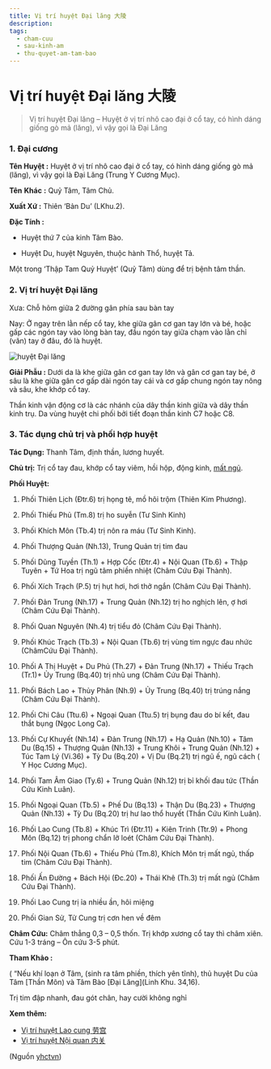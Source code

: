 ```yaml
---
title: Vị trí huyệt Đại lăng 大陵
description: 
tags:
  - cham-cuu
  - sau-kinh-am
  - thu-quyet-am-tam-bao
---
```


# Vị trí huyệt Đại lăng 大陵 

> Vị trí huyệt Đại lăng – Huyệt ở vị trí nhô cao đại ở cổ tay, có hình dáng giống gò mả (lăng), vì vậy gọi là Đại Lăng

### 1. Đại cương

**Tên Huyệt :** Huyệt ở vị trí nhô cao đại ở cổ tay, có hình dáng giống gò mả (lăng), vì vậy gọi là Đại Lăng (Trung Y Cương Mục).

**Tên** **Khác** **:** Quỷ Tâm, Tâm Chủ.

**Xuất Xứ :** Thiên ‘Bản Du’ (LKhu.2).

**Đặc Tính :**

+ Huyệt thứ 7 của kinh Tâm Bào.

+ Huyệt Du, huyệt Nguyên, thuộc hành Thổ, huyệt Tả.

Một trong ‘Thập Tam Quỷ Huyệt’ (Quỷ Tâm) dùng để trị bệnh tâm thần.

### 2. Vị trí huyệt Đại lăng

Xưa: Chỗ hõm giữa 2 đường gân phía sau bàn tay

Nay: Ở ngay trên lằn nếp cổ tay, khe giữa gân cơ gan tay lớn và bé, hoặc gấp các ngón tay vào lòng bàn tay, đầu ngón tay giữa chạm vào lằn chỉ (văn) tay ở đâu, đó là huyệt.

![huyệt Đại lăng](/imgs/yhctvn/huyet-dai-lang-300x168.jpg)

**Giải Phẫu :** Dưới da là khe giữa gân cơ gan tay lớn và gân cơ gan tay bé, ở sâu là khe giữa gân cơ gấp dài ngón tay cái và cơ gấp chung ngón tay nông và sâu, khe khớp cổ tay.

Thần kinh vận động cơ là các nhánh của dây thần kinh giữa và dây thần kinh trụ. Da vùng huyệt chi phối bởi tiết đoạn thần kinh C7 hoặc C8.

### 3. Tác dụng chủ trị và phối hợp huyệt

**Tác Dụng:** Thanh Tâm, định thần, lương huyết.

**Chủ trị:** Trị cổ tay đau, khớp cổ tay viêm, hồi hộp, động kinh, [mất ngủ](/yhctvn/chung-mat-ngu-theo-dong-y).

**Phối Huyệt:**

1. Phối Thiên Lịch (Đtr.6) trị họng tê, mồ hôi trộm (Thiên Kim Phương).
2. Phối Thiếu Phủ (Tm.8) trị ho suyễn (Tư Sinh Kinh)
3. Phối Khích Môn (Tb.4) trị nôn ra máu (Tư Sinh Kinh).
4. Phối Thượng Quản (Nh.13), Trung Quản trị tim đau
5. Phối Dũng Tuyền (Th.1) + Hợp Cốc (Đtr.4) + Nội Quan (Tb.6) + Thập Tuyên + Tứ Hoa trị ngũ tâm phiền nhiệt (Châm Cứu Đại Thành).
6. Phối Xích Trạch (P.5) trị hụt hơi, hơi thở ngắn (Châm Cứu Đại Thành).
7. Phối Đản Trung (Nh.17) + Trung Quản (Nh.12) trị ho nghịch lên, ợ hơi (Châm Cứu Đại Thành).
8. Phối Quan Nguyên (Nh.4) trị tiểu đỏ (Châm Cứu Đại Thành).
9. Phối Khúc Trạch (Tb.3) + Nội Quan (Tb.6) trị vùng tim ngực đau nhức (ChâmCứu Đại Thành).
10. Phối A Thị Huyệt + Du Phủ (Th.27) + Đản Trung (Nh.17) + Thiếu Trạch (Tr.1)+ Ủy Trung (Bq.40) trị nhũ ung (Châm Cứu Đại Thành).

11. Phối Bách Lao + Thủy Phân (Nh.9) + Ủy Trung (Bq.40) trị trúng nắng (Châm Cứu Đại Thành).
12. Phối Chi Câu (Ttu.6) + Ngoại Quan (Ttu.5) trị bụng đau do bí kết, đau thắt bụng (Ngọc Long Ca).
13. Phối Cự Khuyết (Nh.14) + Đản Trung (Nh.17) + Hạ Quản (Nh.10) + Tâm Du (Bq.15) + Thượng Quản (Nh.13) + Trung Khôi + Trung Quản (Nh.12) + Túc Tam Lý (Vi.36) + Tỳ Du (Bq.20) + Vị Du (Bq.21) trị ngũ ế, ngũ cách ( Y Học Cương Mục).
14. Phối Tam Âm Giao (Ty.6) + Trung Quản (Nh.12) trị bỉ khối đau tức (Thần Cứu Kinh Luân).
15. Phối Ngoại Quan (Tb.5) + Phế Du (Bq.13) + Thận Du (Bq.23) + Thượng Quản (Nh.13) + Tỳ Du (Bq.20) trị hư lao thổ huyết (Thần Cứu Kinh Luân).
16. Phối Lao Cung (Tb.8) + Khúc Trì (Đtr.11) + Kiên Trinh (Ttr.9) + Phong Môn (Bq.12) trị phong chẩn lở loét (Châm Cứu Đại Thành).
17. Phối Nội Quan (Tb.6) + Thiếu Phủ (Tm.8), Khích Môn trị mất ngủ, thấp tim (Châm Cứu Đại Thành).
18. Phối Ấn Đường + Bách Hội (Đc.20) + Thái Khê (Th.3) trị mất ngủ (Châm Cứu Đại Thành).
19. Phối Lao Cung trị ỉa nhiều ần, hôi miệng
20. Phối Gian Sử, Tử Cung trị cơn hen về đêm

**Châm Cứu:** Châm thẳng 0,3 – 0,5 thốn. Trị khớp xương cổ tay thì châm xiên. Cứu 1-3 tráng – Ôn cứu 3-5 phút.

**Tham Khảo :**

( “Nếu khí loạn ở Tâm, (sinh ra tâm phiền, thích yên tĩnh), thủ huyệt Du của Tâm [Thần Môn) và Tâm Bào [Đại Lăng](Linh Khu. 34,16).

Trị tim đập nhanh, đau gót chân, hay cười không nghỉ

**Xem thêm:**

* [Vị trí huyệt Lao cung 劳宫](/yhctvn/vi-tri-huyet-lao-cung-%e5%8a%b3%e5%ae%ab)
* [Vị trí huyệt Nội quan 内关](/yhctvn/vi-tri-huyet-noi-quan-%e5%86%85%e5%85%b3)

(Nguồn <a href="https://yhctvn.com/vi-tri-huyet-dai-lang-大陵/" target="_blank">yhctvn</a>)

